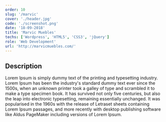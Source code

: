 ```yaml
---
order: 10
slug: '/marvic'
cover: './header.jpg'
code: './screenshot.png'
date: '18-09-2018'
title: 'Marvic Muebles'
techs: ['Wordpress', 'HTML5', 'CSS3', 'jQuery']
role: 'Web Development'
url: 'http://marvicmuebles.com/'
---
```


## Description

Lorem Ipsum is simply dummy text of the printing and typesetting industry. Lorem Ipsum has been the industry's standard dummy text ever since the 1500s, when an unknown printer took a galley of type and scrambled it to make a type specimen book. It has survived not only five centuries, but also the leap into electronic typesetting, remaining essentially unchanged. It was popularised in the 1960s with the release of Letraset sheets containing Lorem Ipsum passages, and more recently with desktop publishing software like Aldus PageMaker including versions of Lorem Ipsum.
